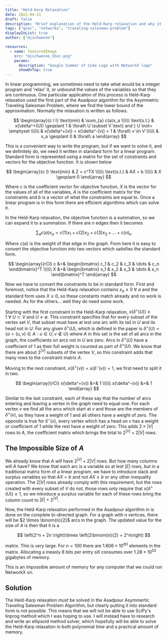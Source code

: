 ```yaml
---
title: "Held-Karp Relaxation"
date: 2021-04-21
draft: false
description: "Brief explanation of the Held-Karp relaxation and why it cannot be solved directly"
tags: ["gsoc", "networkx", "traveling-salesman-problem"]
displayInList: true
author: ["mjschwenne"]

resources:
  - name: featuredImage
    src: "mjschwenne_GSoc.png"
    params:
      description: "Google Summer of Code Logo with NetworkX logo"
      showOnTop: true
---
```


In linear programming, we sometimes need to take what would be a integer program and 'relax' it, or unbound the values of the variables so that they are continuous.
One particular application of this process is Held-Karp relaxation used the first part of the Asadpour algorithm for the Asymmetric Traveling Salesman Problem, where we find the lower bound of the approximation.
Normally the relaxation is written as follows.

$$
\begin{array}{c l l}
\text{min} & \sum_{a} c(a)x_a \\\\\\
\text{s.t.} & x(\delta^+(U)) \geqslant 1 & \forall\ U \subset V \text{ and } U \not= \emptyset \\\\\\
& x(\delta^+(v)) = x(\delta^-(v)) = 1 & \forall\ v \in V \\\\\\
& x_a \geqslant 0 & \forall\ a
\end{array}
$$

This is a convenient way to write the program, but if we want to solve it, and we definitely do, we need it written in standard form for a linear program.
Standard form is represented using a matrix for the set of constraints and vectors for the objective function.
It is shown below

$$
\begin{array}{c l}
\text{min} & Z = c^TX \\\\\\
\text{s.t.} & AX = b \\\\\\
& X \geqslant 0
\end{array}
$$

Where $c$ is the coefficient vector for objective function, $X$ is the vector for the values of all of the variables, $A$ is the coefficient matrix for the constraints and $b$ is a vector of what the constraints are equal to.
Once a linear program is in this form there are efficient algorithms which can solve it.

In the Held-Karp relaxation, the objective function is a summation, so we can expand it to a summation.
If there are $n$ edges then it becomes

$$
\sum_{a} c(a)x_a = c(1)x_1 + c(2)x_2 + c(3)x_3 + \dots + c(n)_n
$$

Where $c(a)$ is the weight of that edge in the graph.
From here it is easy to convert the objective function into two vectors which satisfies the standard form.

$$
\begin{array}{rCl}
c &=& \begin{bmatrix}
c_1 & c_2 & c_3 & \dots & c_n
\end{bmatrix}^T \\\\\\
X &=& \begin{bmatrix}
x_1 & x_2 & x_3 & \dots & x_n
\end{bmatrix}^T
\end{array}
$$

Now we have to convert the constraints to be in standard form.
First and foremost, notice that the Held-Karp relaxation contains $x_a \geqslant 0\ \forall\ a$ and the standard form uses $X \geqslant 0$, so these constants match already and no work is needed.
As for the others... well they do need some work.

Starting with the first constraint in the Held-Karp relaxation, $x(\delta^+(U)) \geqslant 1\ \forall\ U \subset V$ and $U \not= \emptyset$.
This constraint specifies that for every subset of the vertex set $V$, that subset must have at lest one arc with its tail in $U$ and its head not in $U$.
For any given $\delta^+(U)$, which is defined in the paper is $\delta^+(U) = \{a = (u, v) \in A: u \in U, v \not\in U\}$ where $A$ in this set is the set of all arcs in the graph, the coefficients on arcs not in $U$ are zero.
Arcs in $\delta^+(U)$ have a coefficient of $1$ as their full weight is counted as part of $\delta^+(U)$.
We know that there are about $2^{|V|}$ subsets of the vertex $V$, so this constraint adds that many rows to the constraint matrix $A$.

Moving to the next constraint, $x(\delta^+(v)) = x(\delta^-(v)) = 1$, we first need to split it in two.

$$
\begin{array}{rCl}
x(\delta^+(v)) &=& 1 \\\\\\
x(\delta^-(v)) &=& 1
\end{array}
$$

Similar to the last constraint, each of these say that the number of arcs entering and leaving a vertex in the graph need to equal one.
For each vertex $v$ we find all the arcs which start at $v$ and those are the members of $\delta^+(v)$, so they have a weight of 1 and all others have a weight of zero.
The opposite is true for $\delta^-(v)$, every vertex which has a head on $v$ has a weight or coefficient of 1 while the rest have a weight of zero.
This adds $2 \times |V|$ rows to $A$, the coefficient matrix which brings the total to $2^{|V|} + 2|V|$ rows.

## The Impossible Size of $A$

We already know that $A$ will have $2^{|V|} + 2|V|$ rows.
But how many columns will $A$ have?
We know that each arc is a variable so at lest $|E|$ rows, but in a traditional matrix form of a linear program, we have to introduce slack and surplus variables so that $AX = b$ and not $AX \geqslant b$ or any other inequality operation.
The $2|V|$ rows already comply with this requirement, but the rows created with every subset of $V$ do _not_, those rows only require that $x(\delta^+(U)) \geqslant 1$, so we introduce a surplus variable for each of these rows bring the column count to $|E| + 2^{|V|}$.

Now, the Held-Karp relaxation performed in the Asadpour algorithm in is done on the complete bi-directed graph.
For a graph with $n$ vertices, there will be $2 \times \binom{n}{2}$ arcs in the graph.
The updated value for the size of $A$ is then that it is a

$$
\left(2^n + 2n \right)\times \left(2\binom{n}{2} + 2^n\right)
$$

matrix.
This is _very_ large.
For $n = 100$ there are $1.606 \times 10^{60}$ elements in the matrix.
Allocating a measly 8 bits per entry sill consumes over $1.28 \times 10^{52}$ gigabytes of memory.

This is an impossible amount of memory for any computer that we could run NetworkX on.

## Solution

The Held-Karp relaxation _must_ be solved in the Asadpour Asymmertic Traveling Salesman Problem Algorithm, but clearly putting it into standard form is not possible.
This means that we will not be able to use SciPy's linprog method which I was hoping to use.
I will instead have to research and write an ellipsoid method solver, which hopefully will be able to solve the Held-Karp relaxation in both polynomial time and a practical amount of memory.
